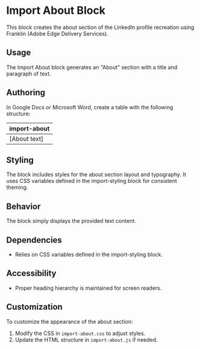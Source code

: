 # Import About Block

This block creates the about section of the LinkedIn profile recreation using Franklin (Adobe Edge Delivery Services).

## Usage

The Import About block generates an "About" section with a title and paragraph of text.

## Authoring

In Google Docs or Microsoft Word, create a table with the following structure:

| import-about |
| :---- |
| [About text] |

## Styling

The block includes styles for the about section layout and typography. It uses CSS variables defined in the import-styling block for consistent theming.

## Behavior

The block simply displays the provided text content.

## Dependencies

- Relies on CSS variables defined in the import-styling block.

## Accessibility

- Proper heading hierarchy is maintained for screen readers.

## Customization

To customize the appearance of the about section:
1. Modify the CSS in `import-about.css` to adjust styles.
2. Update the HTML structure in `import-about.js` if needed.